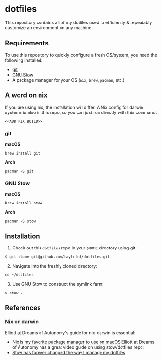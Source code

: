 # dotfiles
This repository contains all of my dotfiles used to efficiently & repeatably customize an 
environment on any machine.

## Requirements
To use this repository to quickly configure a fresh OS/system, you need the following installed:
* [git](https://git-scm.com/)
* [GNU Stow](https://www.gnu.org/software/stow/)
* A package manager for your OS (`nix`, `brew`, `pacman`, etc.)

## A word on nix
If you are using nix, the installation will differ.  A Nix config for darwin systems is also in 
this repo, so you can just run directly with this command:
```
<<ADD NIX BUILD>>
```

### git
**macOS**
```
brew install git
```
**Arch**
```
pacman -S git
```

### GNU Stow
**macOS**
```
brew install stow
```
**Arch**
```
pacman -S stow
```

## Installation
1. Check out this `dotfiles` repo in your `$HOME` directory using git:
```
$ git clone git@github.com/taylrfnt/dotfiles.git
```
2. Navigate into the freshly cloned directory:
```
cd ~/dotfiles
```
3. Use GNU Stow to construct the symlink farm:
```
$ stow .
```

## References
### Nix on darwin
Elliott at Dreams of Autonomy's guide for nix-darwin is essential:
* [Nix is my favorite package manager to use on macOS](https://www.youtube.com/watch?v=Z8BL8mdzWHI)
Elliott at Dreams of Autonomy has a great video guide on using stow/dotfiles repo:
* [Stow has forever changed the way I manage my dotfiles](https://www.youtube.com/watch?v=y6XCebnB9gs)
